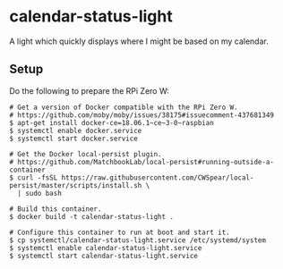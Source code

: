 # calendar-status-light
A light which quickly displays where I might be based on my calendar.

## Setup

Do the following to prepare the RPi Zero W:

```shell
# Get a version of Docker compatible with the RPi Zero W.
# https://github.com/moby/moby/issues/38175#issuecomment-437681349
$ apt-get install docker-ce=18.06.1~ce~3-0~raspbian
$ systemctl enable docker.service
$ systemctl start docker.service

# Get the Docker local-persist plugin.
# https://github.com/MatchbookLab/local-persist#running-outside-a-container
$ curl -fsSL https://raw.githubusercontent.com/CWSpear/local-persist/master/scripts/install.sh \
  | sudo bash

# Build this container.
$ docker build -t calendar-status-light .

# Configure this container to run at boot and start it.
$ cp systemctl/calendar-status-light.service /etc/systemd/system
$ systemctl enable calendar-status-light.service
$ systemctl start calendar-status-light.service
```
